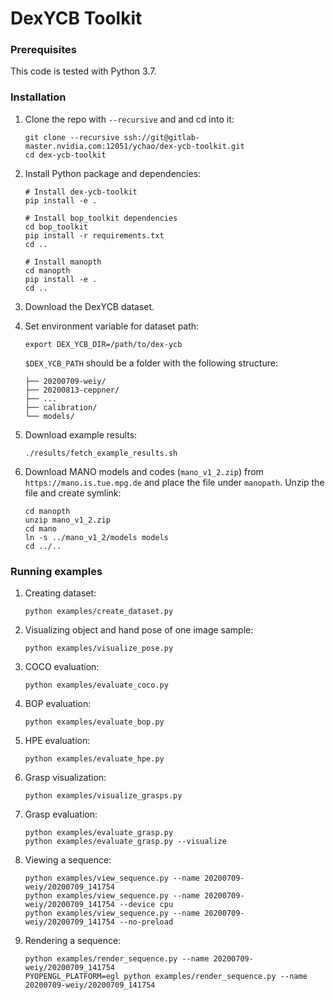 # DexYCB Toolkit

### Prerequisites

This code is tested with Python 3.7.

### Installation

1. Clone the repo with `--recursive` and and cd into it:

    ```Shell
    git clone --recursive ssh://git@gitlab-master.nvidia.com:12051/ychao/dex-ycb-toolkit.git
    cd dex-ycb-toolkit
    ```

2. Install Python package and dependencies:

    ```Shell
    # Install dex-ycb-toolkit
    pip install -e .

    # Install bop_toolkit dependencies
    cd bop_toolkit
    pip install -r requirements.txt
    cd ..

    # Install manopth
    cd manopth
    pip install -e .
    cd ..
    ```

3. Download the DexYCB dataset.

4. Set environment variable for dataset path:

    ```Shell
    export DEX_YCB_DIR=/path/to/dex-ycb
    ```

    `$DEX_YCB_PATH` should be a folder with the following structure:

    ```Shell
    ├── 20200709-weiy/
    ├── 20200813-ceppner/
    ├── ...
    ├── calibration/
    └── models/
    ```

5. Download example results:

    ```Shell
    ./results/fetch_example_results.sh
    ```

6. Download MANO models and codes (`mano_v1_2.zip`) from `https://mano.is.tue.mpg.de` and place the file under `manopath`. Unzip the file and create symlink:

    ```Shell
    cd manopth
    unzip mano_v1_2.zip
    cd mano
    ln -s ../mano_v1_2/models models
    cd ../..
    ```

### Running examples

1. Creating dataset:

    ```Shell
    python examples/create_dataset.py
    ```

2. Visualizing object and hand pose of one image sample:

    ```Shell
    python examples/visualize_pose.py
    ```

3. COCO evaluation:

    ```Shell
    python examples/evaluate_coco.py
    ```

4. BOP evaluation:

    ```Shell
    python examples/evaluate_bop.py
    ```

5. HPE evaluation:

    ```Shell
    python examples/evaluate_hpe.py
    ```

6. Grasp visualization:

    ```Shell
    python examples/visualize_grasps.py
    ```

7. Grasp evaluation:

    ```Shell
    python examples/evaluate_grasp.py
    python examples/evaluate_grasp.py --visualize
    ```

8. Viewing a sequence:

    ```Shell
    python examples/view_sequence.py --name 20200709-weiy/20200709_141754
    python examples/view_sequence.py --name 20200709-weiy/20200709_141754 --device cpu
    python examples/view_sequence.py --name 20200709-weiy/20200709_141754 --no-preload
    ```

9. Rendering a sequence:

    ```Shell
    python examples/render_sequence.py --name 20200709-weiy/20200709_141754
    PYOPENGL_PLATFORM=egl python examples/render_sequence.py --name 20200709-weiy/20200709_141754
    ```
